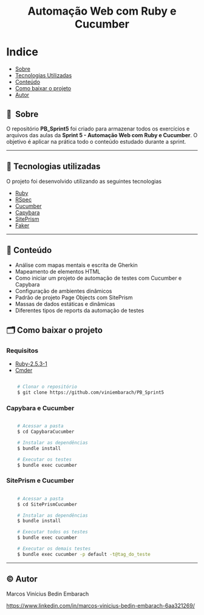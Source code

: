 <h1 align="center">
    Automação Web com Ruby e Cucumber
<h1 >

# Indice

- [Sobre](#🔖-sobre)
- [Tecnologias Utilizadas](#🚀-tecnologias-utilizadas)
- [Conteúdo](#📒-conteúdo)
- [Como baixar o projeto](#🗂-como-baixar-o-projeto)
- [Autor](#©️-autor)

## 🔖&nbsp; Sobre

O repositório **PB_Sprint5** foi criado para armazenar todos os exercícios e arquivos das aulas da **Sprint 5 - Automação Web com Ruby e Cucumber**. O objetivo é aplicar na prática todo o conteúdo estudado durante a sprint.

---

## 🚀 Tecnologias utilizadas

O projeto foi desenvolvido utilizando as seguintes tecnologias

- [Ruby](https://www.ruby-lang.org/pt/)
- [RSpec](https://rspec.info)
- [Cucumber](https://github.com/cucumber/cucumber-ruby)
- [Capybara](https://github.com/teamcapybara/capybara)
- [SitePrism](https://github.com/site-prism/site_prism)
- [Faker](https://github.com/faker-ruby/faker)

---

## 📒 Conteúdo

- Análise com mapas mentais e escrita de Gherkin
- Mapeamento de elementos HTML
- Como iniciar um projeto de automação de testes com Cucumber e Capybara
- Configuração de ambientes dinâmicos
- Padrão de projeto Page Objects com SitePrism
- Massas de dados estáticas e dinâmicas
- Diferentes tipos de reports da automação de testes

## 🗂 Como baixar o projeto

### Requisitos

- [Ruby-2.5.3-1](https://rubyinstaller.org/downloads/archives/)
- [Cmder](https://github.com/cmderdev/cmder)


```bash

    # Clonar o repositório
    $ git clone https://github.com/viniembarach/PB_Sprint5

```

### Capybara e Cucumber
```bash

    # Acessar a pasta
    $ cd CapybaraCucumber

    # Instalar as dependências
    $ bundle install

    # Executar os testes
    $ bundle exec cucumber

```

### SitePrism e Cucumber
```bash

    # Acessar a pasta
    $ cd SitePrismCucumber

    # Instalar as dependências
    $ bundle install

    # Executar todos os testes
    $ bundle exec cucumber

    # Executar os demais testes
    $ bundle exec cucumber -p default -t@tag_do_teste

```

---

## ©️ Autor

Marcos Vinícius Bedin Embarach

https://www.linkedin.com/in/marcos-vinicius-bedin-embarach-6aa321269/
